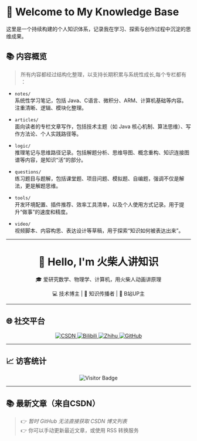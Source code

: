 

<!--
**CharlesWesley-S/CharlesWesley-S** is a ✨ _special_ ✨ repository because its `README.md` (this file) appears on your GitHub profile.

Here are some ideas to get you started:

- 👯 I’m looking to collaborate on ...
- 🤔 I’m looking for help with ...
- 💬 Ask me about ...
- 📫 How to reach me: ...
- 😄 Pronouns: ...
- ⚡ Fun fact: ...
-->
# 👋 Welcome to My Knowledge Base

这里是一个持续构建的个人知识体系，记录我在学习、探索与创作过程中沉淀的思维成果。

## 📚 内容概览

> 所有内容都经过结构化整理，以支持长期积累与系统性成长,每个专栏都有 ：

- `notes/`  
  系统性学习笔记，包括 Java、C语言、微积分、ARM、计算机基础等内容。注重清晰、逻辑、模块化整理。

- `articles/`  
  面向读者的专栏文章写作，包括技术主题（如 Java 核心机制、算法思维）、写作方法论、个人实践路径等。

- `logic/`  
  推理笔记与思维路径记录。包括解题分析、思维导图、概念重构、知识连接图谱等内容，是知识“活”的部分。

- `questions/`  
  练习题目与题解，包括课堂题、项目问题、模拟题、自编题，强调不仅是解法，更是解题思维。

- `tools/`  
  开发环境配置、插件推荐、效率工具清单，以及个人使用方式记录。用于提升“做事”的速度和精度。

- `video/`  
  视频脚本、内容构思、表达设计等草稿，用于探索“知识如何被表达出来”。

---

<h1 align="center">👋 Hello, I'm 火柴人讲知识</h1>
<p align="center">🎓 爱研究数学、物理学、计算机，用火柴人动画讲原理</p>
<p align="center">💻 技术博主 | 🔬 知识传播者 | 🎥 B站UP主</p>

---

## 🌐 社交平台

<p align="center">
  <a href="https://blog.csdn.net/2301_76578848?type=lately">
    <img src="https://img.shields.io/badge/CSDN-2301__76578848-red?style=for-the-badge&logo=csdn" alt="CSDN">
  </a>
  <a href="https://space.bilibili.com/2088102765">
    <img src="https://img.shields.io/badge/B站-火柴人讲知识-pink?style=for-the-badge&logo=bilibili" alt="Bilibili">
  </a>
  <a href="https://www.zhihu.com/people/42-29-23-9-75">
    <img src="https://img.shields.io/badge/知乎-42-29-23--9--75-blue?style=for-the-badge&logo=zhihu" alt="Zhihu">
  </a>
  <a href="https://github.com/你的GitHub用户名">
    <img src="https://img.shields.io/badge/GitHub-主页-black?style=for-the-badge&logo=github" alt="GitHub">
  </a>
</p>

---

## 📈 访客统计

<p align="center">
  <img src="https://komarev.com/ghpvc/?username=你的GitHub用户名&label=Visitors&color=blue&style=flat-square" alt="Visitor Badge"/>
</p>

---

## 📚 最新文章（来自CSDN）

> 👉 _暂时 GitHub 无法直接获取 CSDN 博文列表_  
> 👉 你可以手动更新最近文章，或使用 RSS 转换服务
